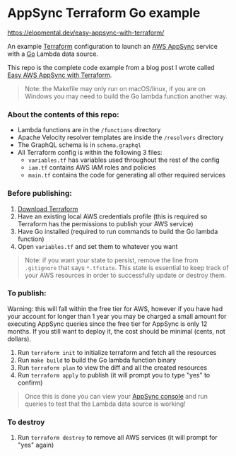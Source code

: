 # AppSync Terraform Go example

https://elopmental.dev/easy-appsync-with-terraform/

An example [Terraform](https://www.terraform.io/) configuration to launch an [AWS AppSync](https://aws.amazon.com/appsync/) service with a [Go](https://golang.org/) Lambda data source.

This repo is the complete code example from a blog post I wrote called [Easy AWS AppSync with Terraform](https://elopmental.dev/easy-appsync-with-terraform/).

> Note: the Makefile may only run on macOS/linux, if you are on Windows you may
> need to build the Go lambda function another way.

### About the contents of this repo:

- Lambda functions are in the `/functions` directory
- Apache Velocity resolver templates are inside the `/resolvers` directory
- The GraphQL schema is in `schema.graphql`
- All Terraform config is within the following 3 files:
  - `variables.tf` has variables used throughout the rest of the config
  - `iam.tf` contains AWS IAM roles and policies
  - `main.tf` contains the code for generating all other required services

### Before publishing:

1. [Download Terraform](https://www.terraform.io/downloads.html)
1. Have an existing local AWS credentials profile (this is required so Terraform has the permissions to publish your AWS service)
1. Have Go installed (required to run commands to build the Go lambda function)
1. Open `variables.tf` and set them to whatever you want

> Note: if you want your state to persist, remove the line from `.gitignore` that says `*.tfstate`. This state is essential to keep track of your AWS resources in order to successfully update or destroy them.

### To publish:

Warning: this will fall within the free tier for AWS, however if you have had your account for longer than 1 year you may be charged a small amount for executing AppSync queries since the free tier for AppSync is only 12 months. If you still want to deploy it, the cost should be minimal (cents, not dollars).

1. Run `terraform init` to initialize terraform and fetch all the resources
1. Run `make build` to build the Go lambda function binary
1. Run `terraform plan` to view the diff and all the created resources
1. Run `terraform apply` to publish (it will prompt you to type "yes" to confirm)

> Once this is done you can view your [AppSync console](https://console.aws.amazon.com/appsync/home) and run queries to test that the Lambda data source is working!

### To destroy

1. Run `terraform destroy` to remove all AWS services (it will prompt for "yes" again)
